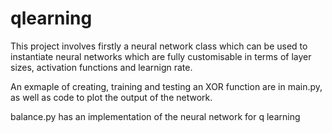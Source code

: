 # qlearning

This project involves firstly a neural network class which can be used to instantiate neural networks which are fully customisable in terms of layer sizes, activation functions and learnign rate.

An exmaple of creating, training and testing an XOR function are in main.py, as well as code to plot the output of the network.

balance.py has an implementation of the neural network for q learning 

